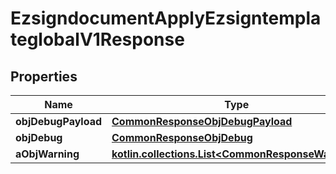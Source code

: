 
# EzsigndocumentApplyEzsigntemplateglobalV1Response

## Properties
| Name | Type | Description | Notes |
| ------------ | ------------- | ------------- | ------------- |
| **objDebugPayload** | [**CommonResponseObjDebugPayload**](CommonResponseObjDebugPayload.md) |  |  |
| **objDebug** | [**CommonResponseObjDebug**](CommonResponseObjDebug.md) |  |  [optional] |
| **aObjWarning** | [**kotlin.collections.List&lt;CommonResponseWarning&gt;**](CommonResponseWarning.md) |  |  [optional] |



